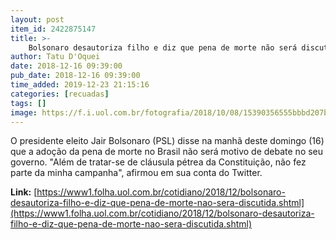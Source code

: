 ```yaml
---
layout: post
item_id: 2422875147
title: >-
    Bolsonaro desautoriza filho e diz que pena de morte não será discutida
author: Tatu D'Oquei
date: 2018-12-16 09:39:00
pub_date: 2018-12-16 09:39:00
time_added: 2019-12-23 21:15:16
categories: [recuadas]
tags: []
image: https://f.i.uol.com.br/fotografia/2018/10/08/15390356555bbbd207b70af_1539035655_3x2_lg.jpg
---
```


O presidente eleito Jair Bolsonaro (PSL) disse na manhã deste domingo (16) que a adoção da pena de morte no Brasil não será motivo de debate no seu governo. "Além de tratar-se de cláusula pétrea da Constituição, não fez parte da minha campanha", afirmou em sua conta do Twitter.

**Link:** [https://www1.folha.uol.com.br/cotidiano/2018/12/bolsonaro-desautoriza-filho-e-diz-que-pena-de-morte-nao-sera-discutida.shtml](https://www1.folha.uol.com.br/cotidiano/2018/12/bolsonaro-desautoriza-filho-e-diz-que-pena-de-morte-nao-sera-discutida.shtml)

